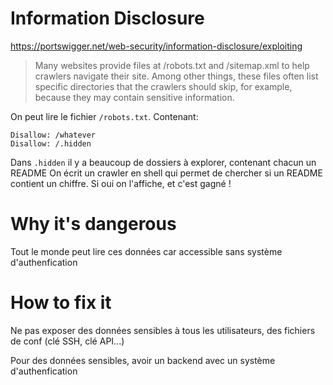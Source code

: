 # Information Disclosure

https://portswigger.net/web-security/information-disclosure/exploiting

> Many websites provide files at /robots.txt and /sitemap.xml to help crawlers navigate their site. Among other things, these files often list specific directories that the crawlers should skip, for example, because they may contain sensitive information.


On peut lire le fichier `/robots.txt`. Contenant:
```
Disallow: /whatever
Disallow: /.hidden
```

Dans `.hidden` il y a beaucoup de dossiers à explorer, contenant chacun un README
On écrit un crawler en shell qui permet de chercher si un README contient un chiffre.
Si oui on l'affiche, et c'est gagné !

# Why it's dangerous

Tout le monde peut lire ces données car accessible sans système d'authenfication

# How to fix it

Ne pas exposer des données sensibles à tous les utilisateurs, des fichiers de conf (clé SSH, clé API...)

Pour des données sensibles, avoir un backend avec un système d'authenfication
